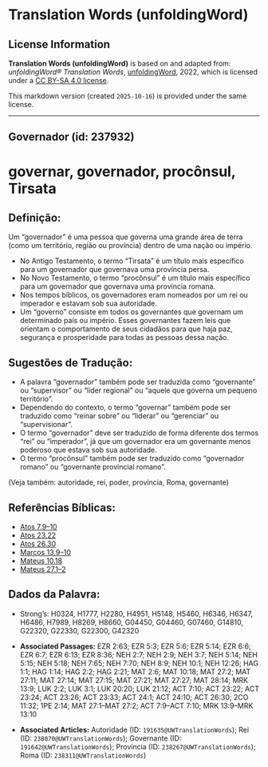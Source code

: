 # Translation Words (unfoldingWord)

## License Information

**Translation Words (unfoldingWord)** is based on and adapted from: _unfoldingWord® Translation Words_, [unfoldingWord](https://unfoldingword.org/utw), 2022, which is licensed under a [CC BY-SA 4.0 license](https://creativecommons.org/licenses/by-sa/4.0/legalcode.en).

This markdown version (created `2025-10-16`) is provided under the same license.



--------------------------------

## Governador (id: 237932)

governar, governador, procônsul, Tirsata
========================================

Definição:
----------

Um “governador” é uma pessoa que governa uma grande área de terra (como um território, região ou província) dentro de uma nação ou império.

* No Antigo Testamento, o termo “Tirsata” é um título mais específico para um governador que governava uma província persa.
* No Novo Testamento, o termo “procônsul” é um título mais específico para um governador que governava uma província romana.
* Nos tempos bíblicos, os governadores eram nomeados por um rei ou imperador e estavam sob sua autoridade.
* Um “governo” consiste em todos os governantes que governam um determinado país ou império. Esses governantes fazem leis que orientam o comportamento de seus cidadãos para que haja paz, segurança e prosperidade para todas as pessoas dessa nação.

Sugestões de Tradução:
----------------------

* A palavra “governador” também pode ser traduzida como “governante” ou “supervisor” ou “líder regional” ou “aquele que governa um pequeno território”.
* Dependendo do contexto, o termo “governar” também pode ser traduzido como “reinar sobre” ou “liderar” ou “gerenciar” ou “supervisionar”.
* O termo “governador” deve ser traduzido de forma diferente dos termos “rei” ou “imperador”, já que um governador era um governante menos poderoso que estava sob sua autoridade.
* O termo “procônsul” também pode ser traduzido como “governador romano” ou “governante provincial romano”.

(Veja também: autoridade, rei, poder, província, Roma, governante)

Referências Bíblicas:
---------------------

* [Atos 7\.9–10](https://ref.ly/Acts7:9-Acts7:10)
* [Atos 23\.22](https://ref.ly/Acts23:22)
* [Atos 26\.30](https://ref.ly/Acts26:30)
* [Marcos 13\.9–10](https://ref.ly/Mark13:9-Mark13:10)
* [Mateus 10\.18](https://ref.ly/Matt10:18)
* [Mateus 27\.1–2](https://ref.ly/Matt27:1-Matt27:2)

Dados da Palavra:
-----------------

* Strong’s: H0324, H1777, H2280, H4951, H5148, H5460, H6346, H6347, H6486, H7989, H8269, H8660, G04450, G04460, G07460, G14810, G22320, G22330, G22300, G42320

* **Associated Passages:** EZR 2:63; EZR 5:3; EZR 5:6; EZR 5:14; EZR 6:6; EZR 6:7; EZR 6:13; EZR 8:36; NEH 2:7; NEH 2:9; NEH 3:7; NEH 5:14; NEH 5:15; NEH 5:18; NEH 7:65; NEH 7:70; NEH 8:9; NEH 10:1; NEH 12:26; HAG 1:1; HAG 1:14; HAG 2:2; HAG 2:21; MAT 2:6; MAT 10:18; MAT 27:2; MAT 27:11; MAT 27:14; MAT 27:15; MAT 27:21; MAT 27:27; MAT 28:14; MRK 13:9; LUK 2:2; LUK 3:1; LUK 20:20; LUK 21:12; ACT 7:10; ACT 23:22; ACT 23:24; ACT 23:26; ACT 23:33; ACT 24:1; ACT 24:10; ACT 26:30; 2CO 11:32; 1PE 2:14; MAT 27:1–MAT 27:2; ACT 7:9–ACT 7:10; MRK 13:9–MRK 13:10
* **Associated Articles:** Autoridade (ID: `191635@UWTranslationWords`); Rei (ID: `238070@UWTranslationWords`); Governante (ID: `191642@UWTranslationWords`); Província (ID: `238267@UWTranslationWords`); Roma (ID: `238311@UWTranslationWords`)

